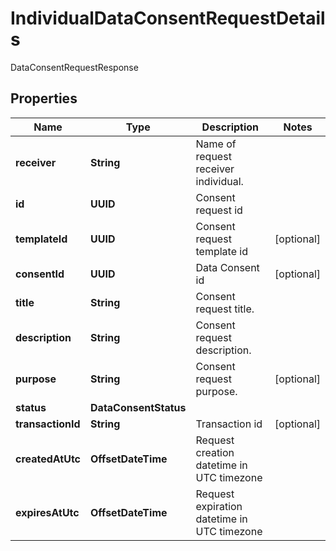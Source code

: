 

# IndividualDataConsentRequestDetails

DataConsentRequestResponse

## Properties

Name | Type | Description | Notes
------------ | ------------- | ------------- | -------------
**receiver** | **String** | Name of request receiver individual. | 
**id** | **UUID** | Consent request id | 
**templateId** | **UUID** | Consent request template id |  [optional]
**consentId** | **UUID** | Data Consent id |  [optional]
**title** | **String** | Consent request title. | 
**description** | **String** | Consent request description. | 
**purpose** | **String** | Consent request purpose. |  [optional]
**status** | **DataConsentStatus** |  | 
**transactionId** | **String** | Transaction id |  [optional]
**createdAtUtc** | **OffsetDateTime** | Request creation datetime in UTC timezone | 
**expiresAtUtc** | **OffsetDateTime** | Request expiration datetime in UTC timezone | 



